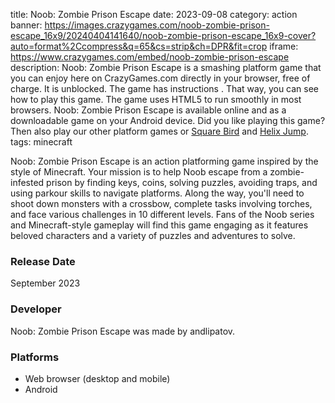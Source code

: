 title: Noob: Zombie Prison Escape
date: 2023-09-08
category: action
banner: https://images.crazygames.com/noob-zombie-prison-escape_16x9/20240404141640/noob-zombie-prison-escape_16x9-cover?auto=format%2Ccompress&q=65&cs=strip&ch=DPR&fit=crop
iframe: https://www.crazygames.com/embed/noob-zombie-prison-escape
description: Noob: Zombie Prison Escape is a smashing platform game that you can enjoy here on CrazyGames.com directly in your browser, free of charge. It is unblocked. The game has instructions . That way, you can see how to play this game. The game uses HTML5 to run smoothly in most browsers. Noob: Zombie Prison Escape is available online and as a downloadable game on your Android device. Did you like playing this game? Then also play our other platform games or <a href='https://www.crazygames.com/game/square-bird' target='_blank'>Square Bird</a> and <a href='https://www.crazygames.com/game/helix-jump' target='_blank'>Helix Jump</a>.
tags: minecraft

<p>Noob: Zombie Prison Escape is an action platforming game inspired by the style of Minecraft. Your mission is to help Noob escape from a zombie-infested prison by finding keys, coins, solving puzzles, avoiding traps, and using parkour skills to navigate platforms. Along the way, you&#39;ll need to shoot down monsters with a crossbow, complete tasks involving torches, and face various challenges in 10 different levels. Fans of the Noob series and Minecraft-style gameplay will find this game engaging as it features beloved characters and a variety of puzzles and adventures to solve.


<h3>Release Date</h3>
<p>September 2023</p>
<h3>Developer</h3>
<p>Noob: Zombie Prison Escape was made by andlipatov.</p>
<h3>Platforms</h3>
<ul>
    <li>Web browser (desktop and mobile)</li>
    <li>Android</li>
</ul>
        